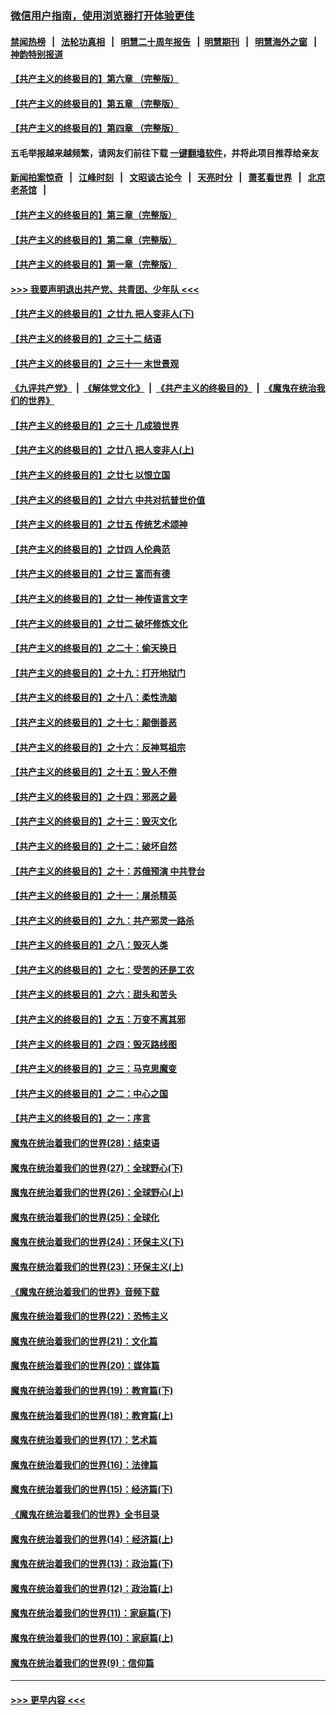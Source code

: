 ### [微信用户指南，使用浏览器打开体验更佳](https://github.com/gfw-breaker/banned-news1/blob/master/indexes/wechat-guide.md?t=0)
#### [禁闻热榜](热点新闻.md?t=0)  &nbsp;&nbsp;|&nbsp;&nbsp; [法轮功真相](https://github.com/gfw-breaker/truth/blob/master/README.md?t=0) &nbsp;&nbsp;|&nbsp;&nbsp; [明慧二十周年报告](https://github.com/gfw-breaker/mh-reports/blob/master/README.md?t=0) &nbsp;&nbsp;|&nbsp;&nbsp;[明慧期刊](https://github.com/gfw-breaker/mh-qikan) &nbsp;&nbsp;|&nbsp;&nbsp; [明慧海外之窗](https://github.com/gfw-breaker/mh-news/blob/master/README.md?t=0) &nbsp;&nbsp;|&nbsp;&nbsp; [神韵特别报道](https://github.com/gfw-breaker/mh-news/blob/master/shenyun.md?t=0)
#### [【共产主义的终极目的】第六章 （完整版）](../pages/nsc422/n11428913.md?t=02080511) 
#### [【共产主义的终极目的】第五章 （完整版）](../pages/nsc422/n11428912.md?t=02080511) 
#### [【共产主义的终极目的】第四章 （完整版）](../pages/nsc422/n11428907.md?t=02080511) 
#### 五毛举报越来越频繁，请网友们前往下载 [一键翻墙软件](https://github.com/gfw-breaker/ssr-accounts)，并将此项目推荐给亲友
#### [新闻拍案惊奇](https://github.com/gfw-breaker/banned-news1/blob/master/pages/link4.md) &nbsp;&nbsp;|&nbsp;&nbsp; [江峰时刻](https://github.com/gfw-breaker/banned-news1/blob/master/pages/link4.md) &nbsp;&nbsp;|&nbsp;&nbsp; [文昭谈古论今](https://github.com/gfw-breaker/banned-news1/blob/master/pages/link4.md) &nbsp;&nbsp;|&nbsp;&nbsp; [天亮时分](https://github.com/gfw-breaker/banned-news1/blob/master/pages/link4.md) &nbsp;&nbsp;|&nbsp;&nbsp; [萧茗看世界](https://github.com/gfw-breaker/banned-news1/blob/master/pages/link4.md) &nbsp;&nbsp;|&nbsp;&nbsp; [北京老茶馆](https://github.com/gfw-breaker/banned-news1/blob/master/pages/link4.md) &nbsp;&nbsp;|&nbsp;&nbsp; 
#### [【共产主义的终极目的】第三章（完整版）](../pages/nsc422/n11428848.md?t=02080511) 
#### [【共产主义的终极目的】第二章（完整版）](../pages/nsc422/n11428831.md?t=02080511) 
#### [【共产主义的终极目的】第一章（完整版）](../pages/nsc422/n11417651.md?t=02080511) 
#### [>>> 我要声明退出共产党、共青团、少年队 <<<](https://github.com/begood0513/goodnews/blob/master/quit/letter.md) 
#### [【共产主义的终极目的】之廿九 把人变非人(下)](../pages/nsc422/n11344140.md?t=02080511) 
#### [【共产主义的终极目的】之三十二 结语](../pages/nsc422/n11360535.md?t=02080511) 
#### [【共产主义的终极目的】之三十一 末世景观](../pages/nsc422/n11351129.md?t=02080511) 
#### [《九评共产党》](https://github.com/begood0513/9ping.md/blob/master/README.md) &nbsp;|&nbsp; [《解体党文化》](../../../../jtdwh.md/blob/master/README.md)  &nbsp;|&nbsp; [《共产主义的终极目的》](../../../../gczydzjmd.md/blob/master/README.md) &nbsp;|&nbsp; [《魔鬼在统治我们的世界》](../../../../mgztzwmdsj.md/blob/master/README.md) 
#### [【共产主义的终极目的】之三十 几成狼世界](../pages/nsc422/n11348280.md?t=02080511) 
#### [【共产主义的终极目的】之廿八 把人变非人(上)](../pages/nsc422/n11340492.md?t=02080511) 
#### [【共产主义的终极目的】之廿七 以恨立国](../pages/nsc422/n11336944.md?t=02080511) 
#### [【共产主义的终极目的】之廿六 中共对抗普世价值](../pages/nsc422/n11324785.md?t=02080511) 
#### [【共产主义的终极目的】之廿五 传统艺术颂神](../pages/nsc422/n11296396.md?t=02080511) 
#### [【共产主义的终极目的】之廿四 人伦典范](../pages/nsc422/n11296397.md?t=02080511) 
#### [【共产主义的终极目的】之廿三 富而有德](../pages/nsc422/n11283598.md?t=02080511) 
#### [【共产主义的终极目的】之廿一 神传语言文字](../pages/nsc422/n11263265.md?t=02080511) 
#### [【共产主义的终极目的】之廿二 破坏修炼文化](../pages/nsc422/n11245728.md?t=02080511) 
#### [【共产主义的终极目的】之二十：偷天换日](../pages/nsc422/n11238846.md?t=02080511) 
#### [【共产主义的终极目的】之十九：打开地狱门](../pages/nsc422/n11206376.md?t=02080511) 
#### [【共产主义的终极目的】之十八：柔性洗脑](../pages/nsc422/n11199994.md?t=02080511) 
#### [【共产主义的终极目的】之十七：颠倒善恶](../pages/nsc422/n11179782.md?t=02080511) 
#### [【共产主义的终极目的】之十六：反神骂祖宗](../pages/nsc422/n11166798.md?t=02080511) 
#### [【共产主义的终极目的】之十五：毁人不倦](../pages/nsc422/n11166792.md?t=02080511) 
#### [【共产主义的终极目的】之十四：邪恶之最](../pages/nsc422/n11150249.md?t=02080511) 
#### [【共产主义的终极目的】之十三：毁灭文化](../pages/nsc422/n11135227.md?t=02080511) 
#### [【共产主义的终极目的】之十二：破坏自然](../pages/nsc422/n11135214.md?t=02080511) 
#### [【共产主义的终极目的】之十：苏俄预演 中共登台](../pages/nsc422/n11118424.md?t=02080511) 
#### [【共产主义的终极目的】之十一：屠杀精英](../pages/nsc422/n11118442.md?t=02080511) 
#### [【共产主义的终极目的】之九：共产邪灵一路杀](../pages/nsc422/n11114139.md?t=02080511) 
#### [【共产主义的终极目的】之八：毁灭人类](../pages/nsc422/n11108503.md?t=02080511) 
#### [【共产主义的终极目的】之七：受苦的还是工农](../pages/nsc422/n11101809.md?t=02080511) 
#### [【共产主义的终极目的】之六：甜头和苦头](../pages/nsc422/n11096971.md?t=02080511) 
#### [【共产主义的终极目的】之五：万变不离其邪](../pages/nsc422/n11091285.md?t=02080511) 
#### [【共产主义的终极目的】之四：毁灭路线图](../pages/nsc422/n11086284.md?t=02080511) 
#### [【共产主义的终极目的】之三：马克思魔变](../pages/nsc422/n11061941.md?t=02080511) 
#### [【共产主义的终极目的】之二：中心之国](../pages/nsc422/n11047728.md?t=02080511) 
#### [【共产主义的终极目的】之一：序言](../pages/nsc422/n11086077.md?t=02080511) 
#### [魔鬼在统治着我们的世界(28)：结束语](../pages/nsc422/n10936246.md?t=02080511) 
#### [魔鬼在统治着我们的世界(27)：全球野心(下)](../pages/nsc422/n10928319.md?t=02080511) 
#### [魔鬼在统治着我们的世界(26)：全球野心(上)](../pages/nsc422/n10900318.md?t=02080511) 
#### [魔鬼在统治着我们的世界(25)：全球化](../pages/nsc422/n10788205.md?t=02080511) 
#### [魔鬼在统治着我们的世界(24)：环保主义(下)](../pages/nsc422/n10695307.md?t=02080511) 
#### [魔鬼在统治着我们的世界(23)：环保主义(上)](../pages/nsc422/n10688613.md?t=02080511) 
#### [《魔鬼在统治着我们的世界》音频下载](../pages/nsc422/n10635553.md?t=02080511) 
#### [魔鬼在统治着我们的世界(22)：恐怖主义](../pages/nsc422/n10614727.md?t=02080511) 
#### [魔鬼在统治着我们的世界(21)：文化篇](../pages/nsc422/n10597706.md?t=02080511) 
#### [魔鬼在统治着我们的世界(20)：媒体篇](../pages/nsc422/n10586579.md?t=02080511) 
#### [魔鬼在统治着我们的世界(19)：教育篇(下)](../pages/nsc422/n10564808.md?t=02080511) 
#### [魔鬼在统治着我们的世界(18)：教育篇(上)](../pages/nsc422/n10526970.md?t=02080511) 
#### [魔鬼在统治着我们的世界(17)：艺术篇](../pages/nsc422/n10499093.md?t=02080511) 
#### [魔鬼在统治着我们的世界(16)：法律篇](../pages/nsc422/n10485969.md?t=02080511) 
#### [魔鬼在统治着我们的世界(15)：经济篇(下)](../pages/nsc422/n10469975.md?t=02080511) 
#### [《魔鬼在统治着我们的世界》全书目录](../pages/nsc422/n10464261.md?t=02080511) 
#### [魔鬼在统治着我们的世界(14)：经济篇(上)](../pages/nsc422/n10457370.md?t=02080511) 
#### [魔鬼在统治着我们的世界(13)：政治篇(下)](../pages/nsc422/n10448270.md?t=02080511) 
#### [魔鬼在统治着我们的世界(12)：政治篇(上)](../pages/nsc422/n10444576.md?t=02080511) 
#### [魔鬼在统治着我们的世界(11)：家庭篇(下)](../pages/nsc422/n10440961.md?t=02080511) 
#### [魔鬼在统治着我们的世界(10)：家庭篇(上)](../pages/nsc422/n10435448.md?t=02080511) 
#### [魔鬼在统治着我们的世界(9)：信仰篇](../pages/nsc422/n10432159.md?t=02080511) 

----
#### [ >>> 更早内容 <<< ](../indexes/nsc422-earlier.md)
